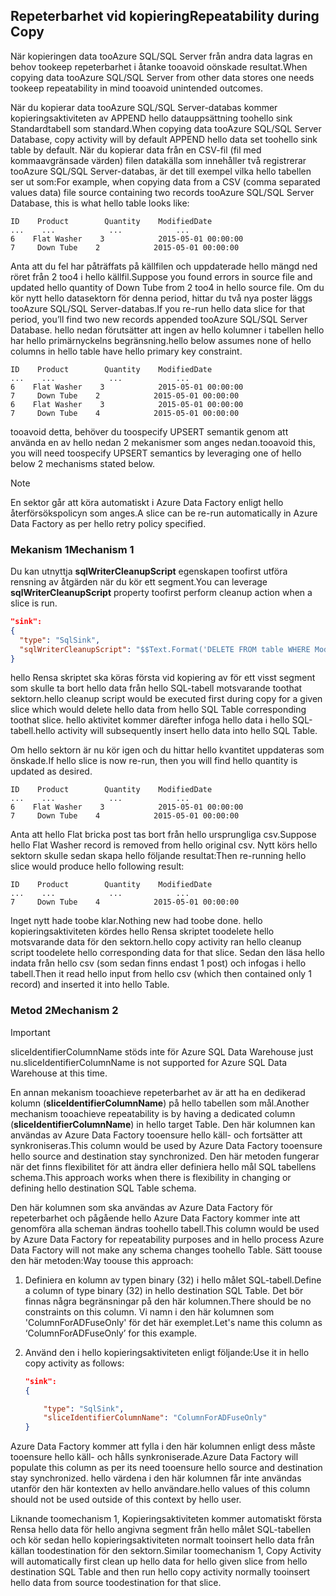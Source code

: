 ## <a name="repeatability-during-copy"></a><span data-ttu-id="df118-101">Repeterbarhet vid kopiering</span><span class="sxs-lookup"><span data-stu-id="df118-101">Repeatability during Copy</span></span>
<span data-ttu-id="df118-102">När kopieringen data tooAzure SQL/SQL Server från andra data lagras en behov tookeep repeterbarhet i åtanke tooavoid oönskade resultat.</span><span class="sxs-lookup"><span data-stu-id="df118-102">When copying data tooAzure SQL/SQL Server from other data stores one needs tookeep repeatability in mind tooavoid unintended outcomes.</span></span> 

<span data-ttu-id="df118-103">När du kopierar data tooAzure SQL/SQL Server-databas kommer kopieringsaktiviteten av APPEND hello datauppsättning toohello sink Standardtabell som standard.</span><span class="sxs-lookup"><span data-stu-id="df118-103">When copying data tooAzure SQL/SQL Server Database, copy activity will by default APPEND hello data set toohello sink table by default.</span></span> <span data-ttu-id="df118-104">När du kopierar data från en CSV-fil (fil med kommaavgränsade värden) filen datakälla som innehåller två registrerar tooAzure SQL/SQL Server-databas, är det till exempel vilka hello tabellen ser ut som:</span><span class="sxs-lookup"><span data-stu-id="df118-104">For example, when copying data from a CSV (comma separated values data) file source containing two records tooAzure SQL/SQL Server Database, this is what hello table looks like:</span></span>

```
ID    Product        Quantity    ModifiedDate
...    ...            ...            ...
6    Flat Washer    3            2015-05-01 00:00:00
7     Down Tube    2            2015-05-01 00:00:00
```

<span data-ttu-id="df118-105">Anta att du fel har påträffats på källfilen och uppdaterade hello mängd ned röret från 2 too4 i hello källfil.</span><span class="sxs-lookup"><span data-stu-id="df118-105">Suppose you found errors in source file and updated hello quantity of Down Tube from 2 too4 in hello source file.</span></span> <span data-ttu-id="df118-106">Om du kör nytt hello datasektorn för denna period, hittar du två nya poster läggs tooAzure SQL/SQL Server-databas.</span><span class="sxs-lookup"><span data-stu-id="df118-106">If you re-run hello data slice for that period, you’ll find two new records appended tooAzure SQL/SQL Server Database.</span></span> <span data-ttu-id="df118-107">hello nedan förutsätter att ingen av hello kolumner i tabellen hello har hello primärnyckelns begränsning.</span><span class="sxs-lookup"><span data-stu-id="df118-107">hello below assumes none of hello columns in hello table have hello primary key constraint.</span></span>

```
ID    Product        Quantity    ModifiedDate
...    ...            ...            ...
6    Flat Washer    3            2015-05-01 00:00:00
7     Down Tube    2            2015-05-01 00:00:00
6    Flat Washer    3            2015-05-01 00:00:00
7     Down Tube    4            2015-05-01 00:00:00
```

<span data-ttu-id="df118-108">tooavoid detta, behöver du toospecify UPSERT semantik genom att använda en av hello nedan 2 mekanismer som anges nedan.</span><span class="sxs-lookup"><span data-stu-id="df118-108">tooavoid this, you will need toospecify UPSERT semantics by leveraging one of hello below 2 mechanisms stated below.</span></span>

> [!NOTE]
> <span data-ttu-id="df118-109">En sektor går att köra automatiskt i Azure Data Factory enligt hello återförsökspolicyn som anges.</span><span class="sxs-lookup"><span data-stu-id="df118-109">A slice can be re-run automatically in Azure Data Factory as per hello retry policy specified.</span></span>
> 
> 

### <a name="mechanism-1"></a><span data-ttu-id="df118-110">Mekanism 1</span><span class="sxs-lookup"><span data-stu-id="df118-110">Mechanism 1</span></span>
<span data-ttu-id="df118-111">Du kan utnyttja **sqlWriterCleanupScript** egenskapen toofirst utföra rensning av åtgärden när du kör ett segment.</span><span class="sxs-lookup"><span data-stu-id="df118-111">You can leverage **sqlWriterCleanupScript** property toofirst perform cleanup action when a slice is run.</span></span> 

```json
"sink":  
{ 
  "type": "SqlSink", 
  "sqlWriterCleanupScript": "$$Text.Format('DELETE FROM table WHERE ModifiedDate >= \\'{0:yyyy-MM-dd HH:mm}\\' AND ModifiedDate < \\'{1:yyyy-MM-dd HH:mm}\\'', WindowStart, WindowEnd)"
}
```

<span data-ttu-id="df118-112">hello Rensa skriptet ska köras första vid kopiering av för ett visst segment som skulle ta bort hello data från hello SQL-tabell motsvarande toothat sektorn.</span><span class="sxs-lookup"><span data-stu-id="df118-112">hello cleanup script would be executed first during copy for a given slice which would delete hello data from hello SQL Table corresponding toothat slice.</span></span> <span data-ttu-id="df118-113">hello aktivitet kommer därefter infoga hello data i hello SQL-tabell.</span><span class="sxs-lookup"><span data-stu-id="df118-113">hello activity will subsequently insert hello data into hello SQL Table.</span></span> 

<span data-ttu-id="df118-114">Om hello sektorn är nu kör igen och du hittar hello kvantitet uppdateras som önskade.</span><span class="sxs-lookup"><span data-stu-id="df118-114">If hello slice is now re-run, then you will find hello quantity is updated as desired.</span></span>

```
ID    Product        Quantity    ModifiedDate
...    ...            ...            ...
6    Flat Washer    3            2015-05-01 00:00:00
7     Down Tube    4            2015-05-01 00:00:00
```

<span data-ttu-id="df118-115">Anta att hello Flat bricka post tas bort från hello ursprungliga csv.</span><span class="sxs-lookup"><span data-stu-id="df118-115">Suppose hello Flat Washer record is removed from hello original csv.</span></span> <span data-ttu-id="df118-116">Nytt körs hello sektorn skulle sedan skapa hello följande resultat:</span><span class="sxs-lookup"><span data-stu-id="df118-116">Then re-running hello slice would produce hello following result:</span></span> 

```
ID    Product        Quantity    ModifiedDate
...    ...            ...            ...
7     Down Tube    4            2015-05-01 00:00:00
```
<span data-ttu-id="df118-117">Inget nytt hade toobe klar.</span><span class="sxs-lookup"><span data-stu-id="df118-117">Nothing new had toobe done.</span></span> <span data-ttu-id="df118-118">hello kopieringsaktiviteten kördes hello Rensa skriptet toodelete hello motsvarande data för den sektorn.</span><span class="sxs-lookup"><span data-stu-id="df118-118">hello copy activity ran hello cleanup script toodelete hello corresponding data for that slice.</span></span> <span data-ttu-id="df118-119">Sedan den läsa hello indata från hello csv (som sedan finns endast 1 post) och infogas i hello tabell.</span><span class="sxs-lookup"><span data-stu-id="df118-119">Then it read hello input from hello csv (which then contained only 1 record) and inserted it into hello Table.</span></span> 

### <a name="mechanism-2"></a><span data-ttu-id="df118-120">Metod 2</span><span class="sxs-lookup"><span data-stu-id="df118-120">Mechanism 2</span></span>
> [!IMPORTANT]
> <span data-ttu-id="df118-121">sliceIdentifierColumnName stöds inte för Azure SQL Data Warehouse just nu.</span><span class="sxs-lookup"><span data-stu-id="df118-121">sliceIdentifierColumnName is not supported for Azure SQL Data Warehouse at this time.</span></span> 

<span data-ttu-id="df118-122">En annan mekanism tooachieve repeterbarhet av är att ha en dedikerad kolumn (**sliceIdentifierColumnName**) på hello tabellen som mål.</span><span class="sxs-lookup"><span data-stu-id="df118-122">Another mechanism tooachieve repeatability is by having a dedicated column (**sliceIdentifierColumnName**) in hello target Table.</span></span> <span data-ttu-id="df118-123">Den här kolumnen kan användas av Azure Data Factory tooensure hello käll- och fortsätter att synkroniseras.</span><span class="sxs-lookup"><span data-stu-id="df118-123">This column would be used by Azure Data Factory tooensure hello source and destination stay synchronized.</span></span> <span data-ttu-id="df118-124">Den här metoden fungerar när det finns flexibilitet för att ändra eller definiera hello mål SQL tabellens schema.</span><span class="sxs-lookup"><span data-stu-id="df118-124">This approach works when there is flexibility in changing or defining hello destination SQL Table schema.</span></span> 

<span data-ttu-id="df118-125">Den här kolumnen som ska användas av Azure Data Factory för repeterbarhet och pågående hello Azure Data Factory kommer inte att genomföra alla scheman ändras toohello tabell.</span><span class="sxs-lookup"><span data-stu-id="df118-125">This column would be used by Azure Data Factory for repeatability purposes and in hello process Azure Data Factory will not make any schema changes toohello Table.</span></span> <span data-ttu-id="df118-126">Sätt toouse den här metoden:</span><span class="sxs-lookup"><span data-stu-id="df118-126">Way toouse this approach:</span></span>

1. <span data-ttu-id="df118-127">Definiera en kolumn av typen binary (32) i hello målet SQL-tabell.</span><span class="sxs-lookup"><span data-stu-id="df118-127">Define a column of type binary (32) in hello destination SQL Table.</span></span> <span data-ttu-id="df118-128">Det bör finnas några begränsningar på den här kolumnen.</span><span class="sxs-lookup"><span data-stu-id="df118-128">There should be no constraints on this column.</span></span> <span data-ttu-id="df118-129">Vi namn i den här kolumnen som 'ColumnForADFuseOnly' för det här exemplet.</span><span class="sxs-lookup"><span data-stu-id="df118-129">Let's name this column as ‘ColumnForADFuseOnly’ for this example.</span></span>
2. <span data-ttu-id="df118-130">Använd den i hello kopieringsaktiviteten enligt följande:</span><span class="sxs-lookup"><span data-stu-id="df118-130">Use it in hello copy activity as follows:</span></span>
   
    ```json
    "sink":  
    { 
   
        "type": "SqlSink", 
        "sliceIdentifierColumnName": "ColumnForADFuseOnly"
    }
    ```

<span data-ttu-id="df118-131">Azure Data Factory kommer att fylla i den här kolumnen enligt dess måste tooensure hello käll- och hålls synkroniserade.</span><span class="sxs-lookup"><span data-stu-id="df118-131">Azure Data Factory will populate this column as per its need tooensure hello source and destination stay synchronized.</span></span> <span data-ttu-id="df118-132">hello värdena i den här kolumnen får inte användas utanför den här kontexten av hello användare.</span><span class="sxs-lookup"><span data-stu-id="df118-132">hello values of this column should not be used outside of this context by hello user.</span></span> 

<span data-ttu-id="df118-133">Liknande toomechanism 1, Kopieringsaktiviteten kommer automatiskt första Rensa hello data för hello angivna segment från hello målet SQL-tabellen och kör sedan hello kopieringsaktiviteten normalt tooinsert hello data från källan toodestination för den sektorn.</span><span class="sxs-lookup"><span data-stu-id="df118-133">Similar toomechanism 1, Copy Activity will automatically first clean up hello data for hello given slice from hello destination SQL Table and then run hello copy activity normally tooinsert hello data from source toodestination for that slice.</span></span> 


